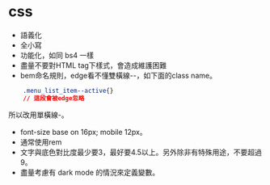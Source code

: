 # css

* 語義化
* 全小寫
* 功能化，如同 bs4 一樣
* 盡量不要對HTML tag下樣式，會造成維護困難
* bem命名規則，edge看不懂雙橫線--，如下面的class name。
```css
    .menu_list_item--active{}
    // 這段會被edge忽略
```
  所以改用單橫線-。
* font-size base on 16px; mobile 12px。
* 通常使用rem 
* 文字與底色對比度最少要3，最好要4.5以上。另外除非有特殊用途，不要超過9。
* 盡量考慮有 dark mode 的情況來定義變數。
